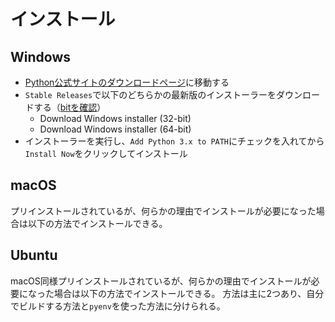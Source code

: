 # インストール

## Windows

- [Python公式サイトのダウンロードページ](https://www.python.org/downloads/windows/)に移動する
- `Stable Releases`で以下のどちらかの最新版のインストーラーをダウンロードする（[bitを確認](https://support.microsoft.com/ja-jp/windows/32-%E3%83%93%E3%83%83%E3%83%88%E3%81%A8-64-%E3%83%93%E3%83%83%E3%83%88%E3%81%AE-windows-%E3%82%88%E3%81%8F%E5%AF%84%E3%81%9B%E3%82%89%E3%82%8C%E3%82%8B%E8%B3%AA%E5%95%8F-c6ca9541-8dce-4d48-0415-94a3faa2e13d)）
  - Download Windows installer (32-bit)
  - Download Windows installer (64-bit)
- インストーラーを実行し、`Add Python 3.x to PATH`にチェックを入れてから`Install Now`をクリックしてインストール

## macOS

プリインストールされているが、何らかの理由でインストールが必要になった場合は以下の方法でインストールできる。

## Ubuntu

macOS同様プリインストールされているが、何らかの理由でインストールが必要になった場合は以下の方法でインストールできる。
方法は主に2つあり、自分でビルドする方法と`pyenv`を使った方法に分けられる。
